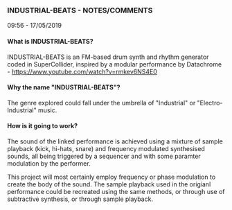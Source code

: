 ### INDUSTRIAL-BEATS - NOTES/COMMENTS



09:56 - 17/05/2019

#### What is INDUSTRIAL-BEATS?

INDUSTRIAL-BEATS is an FM-based drum synth and rhythm generator coded in SuperCollider, inspired by a modular performance by Datachrome - https://www.youtube.com/watch?v=rmkev6NS4E0


#### Why the name "INDUSTRIAL-BEATS"?

The genre explored could fall under the umbrella of "Industrial" or "Electro-Industrial" music.


#### How is it going to work?

The sound of the linked performance is achieved using a mixture of sample playback (kick, hi-hats, snare) and frequency modulated synthesised sounds, all being triggered by a sequencer and with some paramter modulation by the performer.

This project will most certainly employ frequency or phase modulation to create the body of the sound. The sample playback used in the origianl performance could be recreated using the same methods, or through use of subtractive synthesis, or through sample playback.
